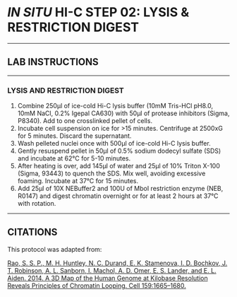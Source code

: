 # *IN SITU* HI-C STEP 02: LYSIS & RESTRICTION DIGEST
---
## LAB INSTRUCTIONS 
---
### LYSIS AND RESTRICTION DIGEST

1) Combine 250μl of ice-cold Hi-C lysis buffer (10mM Tris-HCl pH8.0, 10mM NaCl, 0.2% Igepal CA630) with
50μl of protease inhibitors (Sigma, P8340). Add to one crosslinked pellet of cells.
2) Incubate cell suspension on ice for >15 minutes. Centrifuge at 2500xG for 5 minutes. Discard the
supernatant.
3) Wash pelleted nuclei once with 500μl of ice-cold Hi-C lysis buffer.
4) Gently resuspend pellet in 50μl of 0.5% sodium dodecyl sulfate (SDS) and incubate at 62°C for 5-10 minutes.
5) After heating is over, add 145μl of water and 25μl of 10% Triton X-100 (Sigma, 93443) to quench the SDS.
Mix well, avoiding excessive foaming. Incubate at 37°C for 15 minutes.
6) Add 25μl of 10X NEBuffer2 and 100U of MboI restriction enzyme (NEB, R0147) and digest chromatin overnight or for at least 2 hours at 37°C with rotation.
---
## CITATIONS

This protocol was adapted from:

[Rao, S. S. P., M. H. Huntley, N. C. Durand, E. K. Stamenova, I. D. Bochkov, J. T. Robinson, A. L. Sanborn, I. Machol, A. D. Omer, E. S. Lander, and E. L. Aiden. 2014. A 3D Map of the Human Genome at Kilobase Resolution Reveals Principles of Chromatin Looping. Cell 159:1665–1680.](https://www.sciencedirect.com/science/article/pii/S0092867414014974)

















